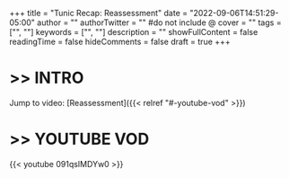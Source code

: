+++
title = "Tunic Recap: Reassessment"
date = "2022-09-06T14:51:29-05:00"
author = ""
authorTwitter = "" #do not include @
cover = ""
tags = ["", ""]
keywords = ["", ""]
description = ""
showFullContent = false
readingTime = false
hideComments = false
draft = true
+++

# >> INTRO

Jump to video: [Reassessment]({{< relref "#-youtube-vod" >}})

# >> YOUTUBE VOD

{{< youtube 091qsIMDYw0 >}}